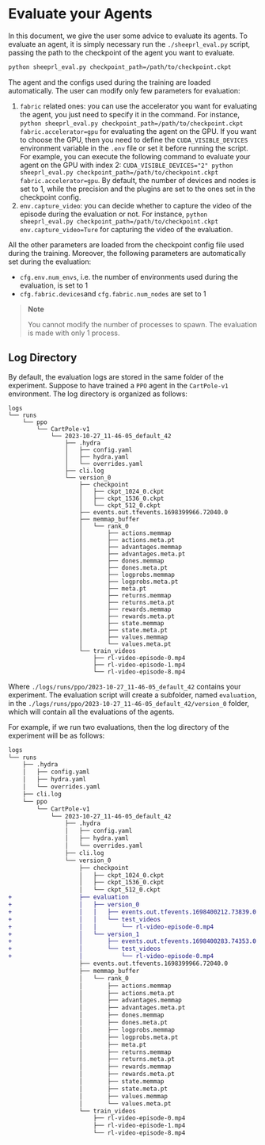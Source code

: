 # Evaluate your Agents

In this document, we give the user some advice to evaluate its agents. To evaluate an agent, it is simply necessary run the `./sheeprl_eval.py` script, passing the path to the checkpoint of the agent you want to evaluate.

```bash
python sheeprl_eval.py checkpoint_path=/path/to/checkpoint.ckpt
```

The agent and the configs used during the training are loaded automatically. The user can modify only few parameters for evaluation:

1. `fabric` related ones: you can use the accelerator you want for evaluating the agent, you just need to specify it in the command. For instance, `python sheeprl_eval.py checkpoint_path=/path/to/checkpoint.ckpt fabric.accelerator=gpu` for evaluating the agent on the GPU. If you want to choose the GPU, then you need to define the `CUDA_VISIBLE_DEVICES` environment variable in the `.env` file or set it before running the script. For example, you can execute the following command to evaluate your agent on the GPU with index 2: `CUDA_VISIBLE_DEVICES="2" python sheeprl_eval.py checkpoint_path=/path/to/checkpoint.ckpt fabric.accelerator=gpu`. By default, the number of devices and nodes is set to 1, while the precision and the plugins are set to the ones set in the checkpoint config.
2. `env.capture_video`: you can decide whether to capture the video of the episode during the evaluation or not. For instance, `python sheeprl_eval.py checkpoint_path=/path/to/checkpoint.ckpt env.capture_video=Ture` for capturing the video of the evaluation.

All the other parameters are loaded from the checkpoint config file used during the training. Moreover, the following parameters are automatically set during the evaluation:

* `cfg.env.num_envs`, i.e. the number of environments used during the evaluation, is set to 1
* `cfg.fabric.devices`and `cfg.fabric.num_nodes` are set to 1

> **Note**
>
> You cannot modify the number of processes to spawn. The evaluation is made with only 1 process.

## Log Directory
By default, the evaluation logs are stored in the same folder of the experiment. Suppose to have trained a `PPO` agent in the `CartPole-v1` environment. The log directory is organized as follows:
```tree
logs
└── runs
    └── ppo
        └── CartPole-v1
            └── 2023-10-27_11-46-05_default_42
                ├── .hydra
                │   ├── config.yaml
                │   ├── hydra.yaml
                │   └── overrides.yaml
                ├── cli.log
                └── version_0
                    ├── checkpoint
                    │   ├── ckpt_1024_0.ckpt
                    │   ├── ckpt_1536_0.ckpt
                    │   └── ckpt_512_0.ckpt
                    ├── events.out.tfevents.1698399966.72040.0
                    ├── memmap_buffer
                    │   └── rank_0
                    │       ├── actions.memmap
                    │       ├── actions.meta.pt
                    │       ├── advantages.memmap
                    │       ├── advantages.meta.pt
                    │       ├── dones.memmap
                    │       ├── dones.meta.pt
                    │       ├── logprobs.memmap
                    │       ├── logprobs.meta.pt
                    │       ├── meta.pt
                    │       ├── returns.memmap
                    │       ├── returns.meta.pt
                    │       ├── rewards.memmap
                    │       ├── rewards.meta.pt
                    │       ├── state.memmap
                    │       ├── state.meta.pt
                    │       ├── values.memmap
                    │       └── values.meta.pt
                    └── train_videos
                        ├── rl-video-episode-0.mp4
                        ├── rl-video-episode-1.mp4
                        └── rl-video-episode-8.mp4
```

Where `./logs/runs/ppo/2023-10-27_11-46-05_default_42` contains your experiment. The evaluation script will create a subfolder, named `evaluation`, in the `./logs/runs/ppo/2023-10-27_11-46-05_default_42/version_0` folder, which will contain all the evaluations of the agents.

For example, if we run two evaluations, then the log directory of the experiment will be as follows:
```diff
logs
└── runs
    ├── .hydra
    │   ├── config.yaml
    │   ├── hydra.yaml
    │   └── overrides.yaml
    ├── cli.log
    └── ppo
        └── CartPole-v1
            └── 2023-10-27_11-46-05_default_42
                ├── .hydra
                │   ├── config.yaml
                │   ├── hydra.yaml
                │   └── overrides.yaml
                ├── cli.log
                └── version_0
                    ├── checkpoint
                    │   ├── ckpt_1024_0.ckpt
                    │   ├── ckpt_1536_0.ckpt
                    │   └── ckpt_512_0.ckpt
+                   ├── evaluation
+                   │   ├── version_0
+                   │   │   ├── events.out.tfevents.1698400212.73839.0
+                   │   │   └── test_videos
+                   │   │       └── rl-video-episode-0.mp4
+                   │   └── version_1
+                   │       ├── events.out.tfevents.1698400283.74353.0
+                   │       └── test_videos
+                   │           └── rl-video-episode-0.mp4
                    ├── events.out.tfevents.1698399966.72040.0
                    ├── memmap_buffer
                    │   └── rank_0
                    │       ├── actions.memmap
                    │       ├── actions.meta.pt
                    │       ├── advantages.memmap
                    │       ├── advantages.meta.pt
                    │       ├── dones.memmap
                    │       ├── dones.meta.pt
                    │       ├── logprobs.memmap
                    │       ├── logprobs.meta.pt
                    │       ├── meta.pt
                    │       ├── returns.memmap
                    │       ├── returns.meta.pt
                    │       ├── rewards.memmap
                    │       ├── rewards.meta.pt
                    │       ├── state.memmap
                    │       ├── state.meta.pt
                    │       ├── values.memmap
                    │       └── values.meta.pt
                    └── train_videos
                        ├── rl-video-episode-0.mp4
                        ├── rl-video-episode-1.mp4
                        └── rl-video-episode-8.mp4
```